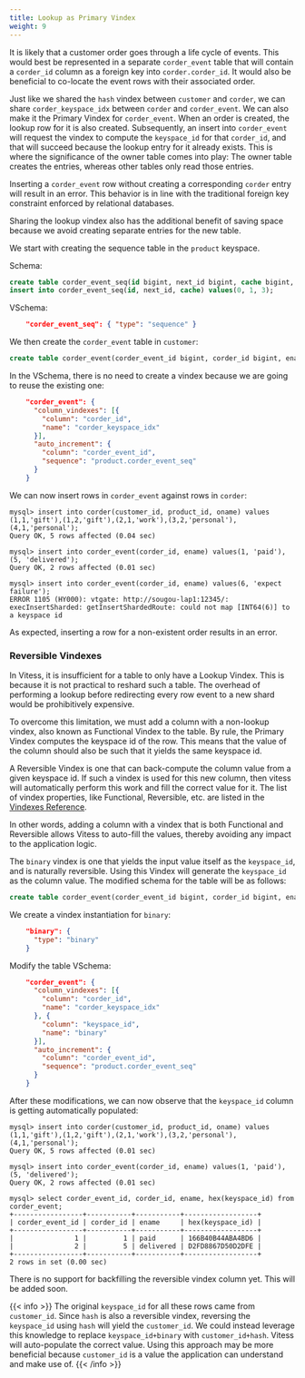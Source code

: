 ```yaml
---
title: Lookup as Primary Vindex
weight: 9
---
```


It is likely that a customer order goes through a life cycle of events. This would best be represented in a separate `corder_event` table that will contain a `corder_id` column as a foreign key into `corder.corder_id`. It would also be beneficial to co-locate the event rows with their associated order.

Just like we shared the `hash` vindex between `customer` and `corder`, we can share `corder_keyspace_idx` between `corder` and `corder_event`. We can also make it the Primary Vindex for `corder_event`. When an order is created, the lookup row for it is also created. Subsequently, an insert into `corder_event` will request the vindex to compute the `keyspace_id` for that `corder_id`, and that will succeed because the lookup entry for it already exists. This is where the significance of the owner table comes into play: The owner table creates the entries, whereas other tables only read those entries.

Inserting a `corder_event` row without creating a corresponding `corder` entry will result in an error. This behavior is in line with the traditional foreign key constraint enforced by relational databases.

Sharing the lookup vindex also has the additional benefit of saving space because we avoid creating separate entries for the new table.

We start with creating the sequence table in the `product` keyspace.

Schema:

```sql
create table corder_event_seq(id bigint, next_id bigint, cache bigint, primary key(id)) comment 'vitess_sequence';
insert into corder_event_seq(id, next_id, cache) values(0, 1, 3);
```

VSchema:

```json
    "corder_event_seq": { "type": "sequence" }
```

We then create the `corder_event` table in `customer`:

```sql
create table corder_event(corder_event_id bigint, corder_id bigint, ename varchar(128), primary key(corder_id, corder_event_id));
```

In the VSchema, there is no need to create a vindex because we are going to reuse the existing one:

```json
    "corder_event": {
      "column_vindexes": [{
        "column": "corder_id",
        "name": "corder_keyspace_idx"
      }],
      "auto_increment": {
        "column": "corder_event_id",
        "sequence": "product.corder_event_seq"
      }
    }
```

We can now insert rows in `corder_event` against rows in `corder`:

```text
mysql> insert into corder(customer_id, product_id, oname) values (1,1,'gift'),(1,2,'gift'),(2,1,'work'),(3,2,'personal'),(4,1,'personal');
Query OK, 5 rows affected (0.04 sec)

mysql> insert into corder_event(corder_id, ename) values(1, 'paid'), (5, 'delivered');
Query OK, 2 rows affected (0.01 sec)

mysql> insert into corder_event(corder_id, ename) values(6, 'expect failure');
ERROR 1105 (HY000): vtgate: http://sougou-lap1:12345/: execInsertSharded: getInsertShardedRoute: could not map [INT64(6)] to a keyspace id
```

As expected, inserting a row for a non-existent order results in an error.

### Reversible Vindexes

In Vitess, it is insufficient for a table to only have a Lookup Vindex. This is because it is not practical to reshard such a table. The overhead of performing a lookup before redirecting every row event to a new shard would be prohibitively expensive.

To overcome this limitation, we must add a column with a non-lookup vindex, also known as Functional Vindex to the table. By rule, the Primary Vindex computes the keyspace id of the row. This means that the value of the column should also be such that it yields the same keyspace id.

A Reversible Vindex is one that can back-compute the column value from a given keyspace id. If such a vindex is used for this new column, then vitess will automatically perform this work and fill the correct value for it. The list of vindex properties, like Functional, Reversible, etc. are listed in the [Vindexes Reference](../../../features/vindexes).

In other words, adding a column with a vindex that is both Functional and Reversible allows Vitess to auto-fill the values, thereby avoiding any impact to the application logic.

The `binary` vindex is one that yields the input value itself as the `keyspace_id`, and is naturally reversible. Using this Vindex will generate the `keyspace_id` as the column value. The modified schema for the table will be as follows:

```sql
create table corder_event(corder_event_id bigint, corder_id bigint, ename varchar(128), keyspace_id varbinary(10), primary key(corder_id, corder_event_id));
```

We create a vindex instantiation for `binary`:

```json
    "binary": {
      "type": "binary"
    }
```

Modify the table VSchema:

```json
    "corder_event": {
      "column_vindexes": [{
        "column": "corder_id",
        "name": "corder_keyspace_idx"
      }, {
        "column": "keyspace_id",
        "name": "binary"
      }],
      "auto_increment": {
        "column": "corder_event_id",
        "sequence": "product.corder_event_seq"
      }
    }
```

After these modifications, we can now observe that the `keyspace_id` column is getting automatically populated:

```text
mysql> insert into corder(customer_id, product_id, oname) values (1,1,'gift'),(1,2,'gift'),(2,1,'work'),(3,2,'personal'),(4,1,'personal');
Query OK, 5 rows affected (0.01 sec)

mysql> insert into corder_event(corder_id, ename) values(1, 'paid'), (5, 'delivered');
Query OK, 2 rows affected (0.01 sec)

mysql> select corder_event_id, corder_id, ename, hex(keyspace_id) from corder_event;
+-----------------+-----------+-----------+------------------+
| corder_event_id | corder_id | ename     | hex(keyspace_id) |
+-----------------+-----------+-----------+------------------+
|               1 |         1 | paid      | 166B40B44ABA4BD6 |
|               2 |         5 | delivered | D2FD8867D50D2DFE |
+-----------------+-----------+-----------+------------------+
2 rows in set (0.00 sec)
```

There is no support for backfilling the reversible vindex column yet. This will be added soon.

{{< info >}}
The original `keyspace_id` for all these rows came from `customer_id`. Since `hash` is also a reversible vindex, reversing the `keyspace_id` using `hash` will yield the `customer_id`. We could instead leverage this knowledge to replace `keyspace_id+binary` with `customer_id+hash`. Vitess will auto-populate the correct value. Using this approach may be more beneficial because `customer_id` is a value the application can understand and make use of.
{{< /info >}}
